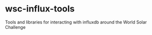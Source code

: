 # wsc-influx-tools
Tools and libraries for interacting with influxdb around the World Solar Challenge
